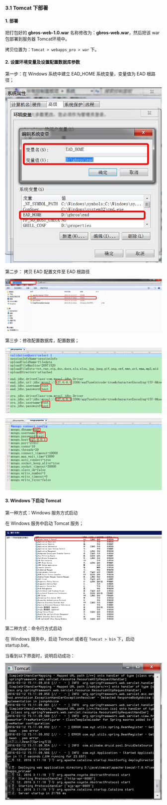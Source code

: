 ### 3.1 Tomcat 下部署

#### 1. 部署

把打包好的 **gbros-web-1.0.war** 名称修改为：**gbros-web.war**，然后把该 war 包部署到服务器 Tomcat环境中。

拷贝位置为：`Tomcat > webapps_pro > war` 下。

#### 2. 设置环境变量及设置配置数据库参数

第一步：在 Windows 系统中建立 EAD_HOME 系统变量，变量值为 EAD 根路径；

![PNG](..\images\tomcat\5.png)

第二步： 拷贝 EAD 配置文件至 EAD 根路径

![PNG](..\images\tomcat\6.png)

第三步：修改配置数据库，配置数据；

![PNG](..\images\tomcat\7.png)

![PNG](..\images\tomcat\8.png)


#### 3. Windows 下启动 Tomcat

第一种方式：Windows 服务方式启动

在 Windows 服务中启动 Tomcat 服务；

![PNG](..\images\tomcat\2.png)

第二种方式：命令行方式启动

在 Windows 服务中，启动 Tomcat 或者在 `Tomcat > bin` 下，启动 startup.bat。

当看到以下界面时，说明启动成功：

![PNG](..\images\tomcat\4.png)


